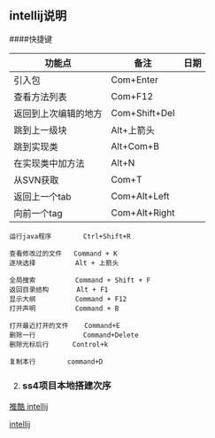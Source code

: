 ## intellij说明
####快捷键


功能点		 			| 备注           		| 日期
--------------------| ------------------| ------------
引入包					|   Com+Enter			| 
查看方法列表			|   Com+F12			| 
返回到上次编辑的地方	|   Com+Shift+Del	| 
跳到上一级块			|   Alt+上箭头			| 
跳到实现类				|   Alt+Com+B			| 
在实现类中加方法		|   Alt+N				| 
从SVN获取				|   Com+T				| 
返回上一个tab			|   Com+Alt+Left		| 
向前一个tag				|   Com+Alt+Right	| 


	运行java程序		Ctrl+Shift+R
	
	查看修改过的文件   Command + K
	逐块选择          Alt + 上箭头
	
	全局搜索          Command + Shift + F
	返回目录结构		 Alt + F1
	显示大纲          Command + F12
	打开声明          Command + B
	
	打开最近打开的文件	 Command+E
	删除一行			Command+Delete
	删除光标后行		Control+k
	
	复制本行   		command+D
	

	
	

2. ### ss4项目本地搭建次序  	

[推酷 intellij](http://www.tuicool.com/articles/zmuiQn)

[intellij](http://www.jetbrains.com/idea/documentation/migration_faq.html)	
	

	
	
	



     

 


